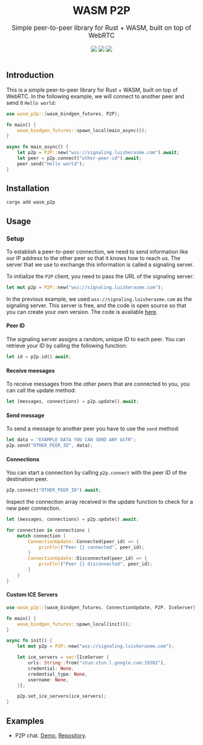<div align="center">
    <h1>WASM P2P</h1>
    <big>Simple peer-to-peer library for Rust + WASM, built on top of WebRTC</big>
    <div>
    <br/>
        <a href="https://github.com/luis-herasme/wasm_p2p/pulse"><img src="https://img.shields.io/github/last-commit/luis-herasme/wasm_p2p.svg"/></a>
        <a href="https://github.com/luis-herasme/wasm_p2p/pulls"><img src="https://img.shields.io/github/issues-pr/luis-herasme/wasm_p2p.svg"/></a>
        <a href="https://github.com/luis-herasme/wasm_p2p/issues"><img src="https://img.shields.io/github/issues-closed/luis-herasme/wasm_p2p.svg"/></a>
    </div>
</div>
<br/>
</div>

## Introduction
This is a simple peer-to-peer library for Rust + WASM, built on top of WebRTC. In the following example, we will connect to another peer and send it `Hello world`:
```Rust
use wasm_p2p::{wasm_bindgen_futures, P2P};

fn main() {
    wasm_bindgen_futures::spawn_local(main_async());
}

async fn main_async() {
    let p2p = P2P::new("wss://signaling.luisherasme.com").await;
    let peer = p2p.connect("other-peer-id").await;
    peer.send("Hello world");
}
```
## Installation

```bash
cargo add wasm_p2p
```

## Usage

### Setup
To establish a peer-to-peer connection, we need to send information like our IP address to the other peer so that it knows how to reach us. The server that we use to exchange this information is called a signaling server.

To initialize the `P2P` client, you need to pass the URL of the signaling server:
```Rust
let mut p2p = P2P::new("wss://signaling.luisherasme.com");
```

In the previous example, we used `wss://signaling.luisherasme.com` as the signaling server. This server is free, and the code is open source so that you can create your own version. The code is available [here](https://github.com/luis-herasme/signaling-server.rs).

#### Peer ID
The signaling server assigns a random, unique ID to each peer. You can retrieve your ID by calling the following function:
```Rust
let id = p2p.id().await;
```
#### Receive meesages
To receive messages from the other peers that are connected to you, you can call the update method:
```Rust
let (messages, connections) = p2p.update().await;
```

#### Send message
To send a message to another peer you have to use the `send` method:
```Rust
let data = "EXAMPLE DATA YOU CAN SEND ANY &STR";
p2p.send("OTHER_PEER_ID", data);
```

#### Connections
You can start a connection by calling `p2p.connect` with the peer ID of the destination peer.
```Rust
p2p.connect("OTHER_PEER_ID").await;
```
Inspect the connection array received in the update function to check for a new peer connection.
```Rust
let (messages, connections) = p2p.update().await;

for connection in connections {
    match connection {
        ConnectionUpdate::Connected(peer_id) => {
            println!("Peer {} connected", peer_id);
        }
        ConnectionUpdate::Disconnected(peer_id) => {
            println!("Peer {} disconnected", peer_id);
        }
    }
}
```

#### Custom ICE Servers

```Rust
use wasm_p2p::{wasm_bindgen_futures, ConnectionUpdate, P2P, IceServer};

fn main() {
    wasm_bindgen_futures::spawn_local(init());
}

async fn init() {
    let mut p2p = P2P::new("wss://signaling.luisherasme.com");

    let ice_servers = vec![IceServer {
        urls: String::from("stun:stun.l.google.com:19302"),
        credential: None,
        credential_type: None,
        username: None,
    }];

    p2p.set_ice_servers(ice_servers);
}
```

## Examples
- P2P chat. [Demo](https://p2pexample.luisherasme.com/), [Repository](https://github.com/luis-herasme/p2p-example).
